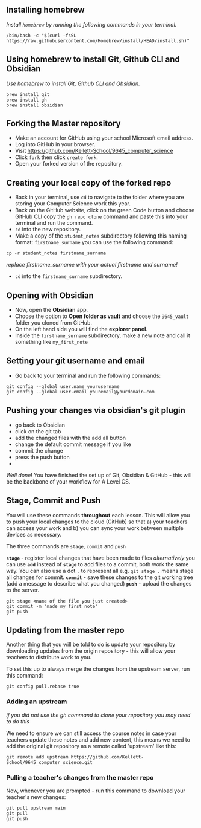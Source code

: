 
## Installing homebrew
*Install `homebrew` by running the following commands in your terminal.*

``` shell
/bin/bash -c "$(curl -fsSL https://raw.githubusercontent.com/Homebrew/install/HEAD/install.sh)"
```

## Using homebrew to install Git, Github CLI and Obsidian
*Use homebrew to install Git, Github CLI and Obsidian.*

``` shell
brew install git
brew install gh
brew install obsidian
```

## Forking the Master repository
- Make an account for GitHub using your school Microsoft email address.
- Log into GitHub in your browser.
- Visit https://github.com/Kellett-School/9645_computer_science
- Click `fork` then click `create fork`.
- Open your forked version of the repository.

## Creating your local copy of the forked repo
- Back in your terminal, use `cd` to navigate to the folder where you are storing your Computer Science work this year.
- Back on the GitHub website, click on the green Code button and choose GitHub CLI copy the `gh repo clone` command and paste this into your terminal and run the command.
- `cd` into the new repository.
- Make a copy of the `student_notes` subdirectory following this naming format: `firstname_surname` you can use the following command:
``` shell
cp -r student_notes firstname_surname
```
*replace firstname_surname with your actual firstname and surname!*

- `cd` into the `firstname_surname` subdirectory.

## Opening with Obsidian
- Now, open the **Obsidian** app.
- Choose the option to **Open folder as vault** and choose the `9645_vault` folder you cloned from GitHub.
- On the left hand side you will find the **explorer panel**.
- Inside the `firstname_surname` subdirectory, make a new note and call it something like `my_first_note`

## Setting your git username and email
- Go back to your terminal and run the following commands:

``` shell
git config --global user.name yourusername
git config --global user.email youremail@yourdomain.com
```

## Pushing your changes via obsidian's git plugin
- go back to Obsidian
- click on the git tab
- add the changed files with the add all button
- change the default commit message if you like
- commit the change
- press the push button
- 
*Well done*! You have finished the set up of Git, Obsidian & GitHub - this will be the backbone of your workflow for A Level CS.


## Stage, Commit and Push
You will use these commands **throughout** each lesson. This will allow you to push your local changes to the cloud (GitHub) so that a) your teachers can access your work and b) you can sync your work between multiple devices as necessary.

The three commands are `stage`, `commit` and `push`

**`stage`** - register local changes that have been made to files
*alternatively* you can use **`add`** instead of **`stage`** to add files to a commit, both work the same way. You can also use a dot `.` to represent all e.g. `git stage .` means stage all changes for commit.
**`commit`** - save these changes to the git working tree (add a message to describe what you changed)
**`push`** - upload the changes to the server.

``` shell
git stage <name of the file you just created>
git commit -m "made my first note"
git push
```

## Updating from the master repo

Another thing that you will be told to do is update your repository by downloading updates from the origin repository - this will allow your teachers to distribute work to you.

To set this up to always merge the changes from the upstream server, run this command:

``` shell
git config pull.rebase true
```

### Adding an upstream
*if you did not use the gh command to clone your repository you may need to do this*

We need to ensure we can still access the course notes in case your teachers update these notes and add new content, this means we need to add the original git repository as a remote called 'upstream' like this:

``` shell
git remote add upstream https://github.com/Kellett-School/9645_computer_science.git
```

### Pulling a teacher's changes from the master repo
Now, whenever you are prompted - run this command to download your teacher's new changes:

``` shell
git pull upstream main 
git pull
git push
```



